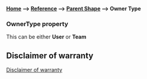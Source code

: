 __[Home](/) --> [Reference](/ref) -->  [Parent Shape](javascript:history.back()) --> Owner Type__

### OwnerType property 

This can be either **User** or **Team**

## Disclaimer of warranty

[Disclaimer of warranty](../../guides/common/DisclaimerOfWarranty.md)
